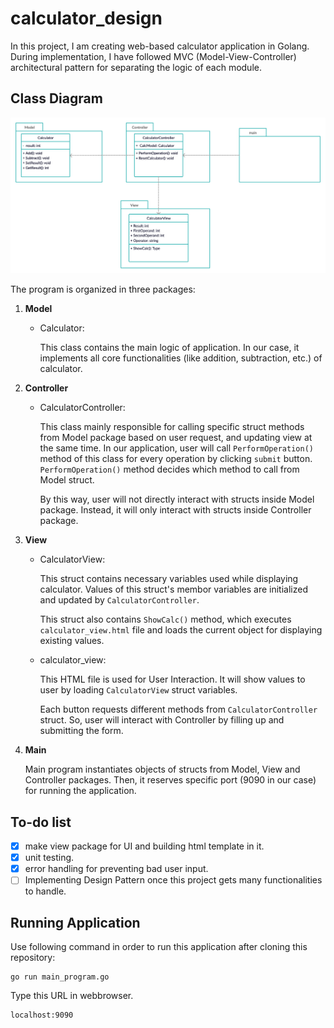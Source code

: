 # calculator_design

In this project, I am creating web-based calculator application in Golang. During implementation, I have followed MVC (Model-View-Controller) architectural pattern for separating the logic of each module.

## Class Diagram

![class diagram](calculator_design_2.png "Title")

The program is organized in three packages:

1. **Model**
    * Calculator:  
      
      This class contains the main logic of application. In our case, it implements all core functionalities (like addition, subtraction, etc.) of calculator.
2. **Controller**
    * CalculatorController:  
       
        This class mainly responsible for calling specific struct methods from Model package based on user request, and updating view at the same time. In our application, user will call `PerformOperation()` method of this class for every operation by clicking `submit` button. `PerformOperation()` method decides which method to call from Model struct.

        By this way, user will not directly interact with structs inside Model package. Instead, it will only interact with structs inside Controller package.
3. **View**
    * CalculatorView:

        This struct contains necessary variables used while displaying calculator. Values of this struct's membor variables are initialized and updated by `CalculatorController`.

        This struct also contains `ShowCalc()` method, which executes `calculator_view.html` file and loads the current object for displaying existing values. 

    * calculator_view:

        This HTML file is used for User Interaction. It will show values to user by loading `CalculatorView` struct variables.

        Each button requests different methods from `CalculatorController` struct. So, user will interact with Controller by filling up and submitting the form.
4. **Main**  
  
   Main program instantiates objects of structs from Model, View and Controller packages. Then, it reserves specific port (9090 in our case) for running the application.

## To-do list

- [x] make view package for UI and building html template in it.
- [x] unit testing.
- [x] error handling for preventing bad user input.
- [ ] Implementing Design Pattern once this project gets many functionalities to handle.

## Running Application

Use following command in order to run this application after cloning this repository:
```
go run main_program.go
```
Type this URL in webbrowser.
```
localhost:9090
```